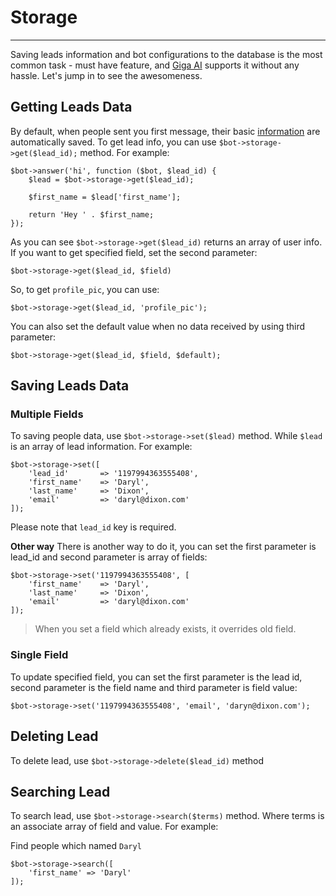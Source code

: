 # Storage
---
Saving leads information and bot configurations to the database is the most common task - must have feature, and [Giga AI](https://giga.ai) supports it without any hassle. Let's jump in to see the awesomeness.

## Getting Leads Data
By default, when people sent you first message, their basic [information](/docs/standalone/shortcodes) are automatically saved. To get lead info, you can use `$bot->storage->get($lead_id);` method. For example:

```
$bot->answer('hi', function ($bot, $lead_id) {
	$lead = $bot->storage->get($lead_id);
	
	$first_name = $lead['first_name'];

	return 'Hey ' . $first_name;
});
```

As you can see `$bot->storage->get($lead_id)` returns an array of user info. If you want to get specified field, set the second parameter:

```
$bot->storage->get($lead_id, $field)
```

So, to get `profile_pic`, you can use:

```
$bot->storage->get($lead_id, 'profile_pic');
```

You can also set the default value when no data received by using third parameter:

```
$bot->storage->get($lead_id, $field, $default);
```

## Saving Leads Data

### Multiple Fields
To saving people data, use `$bot->storage->set($lead)` method. While `$lead` is an array of lead information. For example:

```
$bot->storage->set([
	'lead_id' 		=> '1197994363555408',
	'first_name' 	=> 'Daryl',
	'last_name' 	=> 'Dixon',
	'email'			=> 'daryl@dixon.com'
]);
```

Please note that `lead_id` key is required.

**Other way**
There is another way to do it, you can set the first parameter is lead_id and second parameter is array of fields:
```
$bot->storage->set('1197994363555408', [
	'first_name' 	=> 'Daryl',
	'last_name' 	=> 'Dixon',
	'email'			=> 'daryl@dixon.com'
]);
```

> When you set a field which already exists, it overrides old field.

### Single Field
To update specified field, you can set the first parameter is the lead id, second parameter is the field name and third parameter is field value:
```
$bot->storage->set('1197994363555408', 'email', 'daryn@dixon.com');
```

## Deleting Lead
To delete lead, use `$bot->storage->delete($lead_id)` method

## Searching Lead
To search lead, use `$bot->storage->search($terms)` method. Where terms is an associate array of field and value. For example:

Find people which named `Daryl`
```
$bot->storage->search([
	'first_name' => 'Daryl'
]);
```
